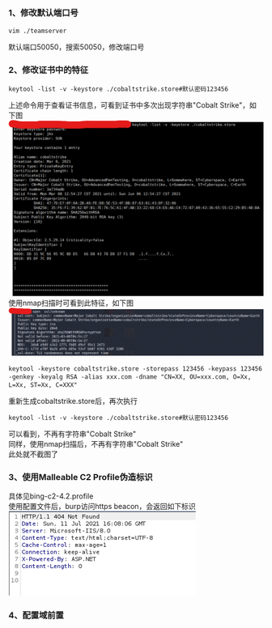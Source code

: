 ### 1、修改默认端口号
```
vim ./teamserver
```
默认端口50050，搜索50050，修改端口号
### 2、修改证书中的特征
```
keytool -list -v -keystore ./cobaltstrike.store#默认密码123456
```
上述命令用于查看证书信息，可看到证书中多次出现字符串"Cobalt Strike"，如下图  
![image](./pic/0.png)  
使用nmap扫描时可看到此特征，如下图  
![image](./pic/1.png)  
```
keytool -keystore cobaltstrike.store -storepass 123456 -keypass 123456 -genkey -keyalg RSA -alias xxx.com -dname "CN=XX, OU=xxx.com, O=Xx, L=Xx, ST=Xx, C=XXX"
```
重新生成cobaltstrike.store后，再次执行
```
keytool -list -v -keystore ./cobaltstrike.store#默认密码123456
```
可以看到，不再有字符串"Cobalt Strike"  
同样，使用nmap扫描后，不再有字符串"Cobalt Strike"  
此处就不截图了  
### 3、使用Malleable C2 Profile伪造标识
具体见bing-c2-4.2.profile  
使用配置文件后，burp访问https beacon，会返回如下标识  
![image](./pic/2.png)  
### 4、配置域前置
